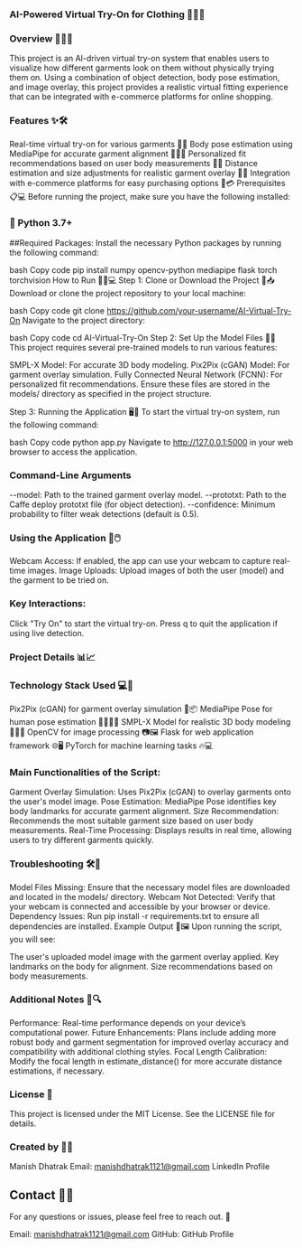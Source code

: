 ### AI-Powered Virtual Try-On for Clothing 👚👖🤖
### Overview 🚀👗👕
This project is an AI-driven virtual try-on system that enables users to visualize how different garments look on them without physically trying them on. Using a combination of object detection, body pose estimation, and image overlay, this project provides a realistic virtual fitting experience that can be integrated with e-commerce platforms for online shopping.

### Features ✨🛠️
Real-time virtual try-on for various garments 🧥👗
Body pose estimation using MediaPipe for accurate garment alignment 🧍‍♂️💃
Personalized fit recommendations based on user body measurements 📏👕
Distance estimation and size adjustments for realistic garment overlay 📐📸
Integration with e-commerce platforms for easy purchasing options 🛒💳
Prerequisites 📋💻
Before running the project, make sure you have the following installed:

### 🐍 Python 3.7+
##Required Packages:
Install the necessary Python packages by running the following command:

bash
Copy code
pip install numpy opencv-python mediapipe flask torch torchvision
How to Run 🏃‍♂️💻
Step 1: Clone or Download the Project 📁📥
Download or clone the project repository to your local machine:

bash
Copy code
git clone https://github.com/your-username/AI-Virtual-Try-On
Navigate to the project directory:

bash
Copy code
cd AI-Virtual-Try-On
Step 2: Set Up the Model Files 📂🔗
This project requires several pre-trained models to run various features:

SMPL-X Model: For accurate 3D body modeling.
Pix2Pix (cGAN) Model: For garment overlay simulation.
Fully Connected Neural Network (FCNN): For personalized fit recommendations.
Ensure these files are stored in the models/ directory as specified in the project structure.

Step 3: Running the Application 🖥️🚀
To start the virtual try-on system, run the following command:

bash
Copy code
python app.py
Navigate to http://127.0.0.1:5000 in your web browser to access the application.

### Command-Line Arguments
--model: Path to the trained garment overlay model.
--prototxt: Path to the Caffe deploy prototxt file (for object detection).
--confidence: Minimum probability to filter weak detections (default is 0.5).

### Using the Application 🎥🖱️
Webcam Access: If enabled, the app can use your webcam to capture real-time images.
Image Uploads: Upload images of both the user (model) and the garment to be tried on.

### Key Interactions:
Click "Try On" to start the virtual try-on.
Press q to quit the application if using live detection.

### Project Details 📊📈

### Technology Stack Used 💻🔧
Pix2Pix (cGAN) for garment overlay simulation 👗📦
MediaPipe Pose for human pose estimation 🧍‍♀️🤸‍♂️
SMPL-X Model for realistic 3D body modeling 📏🧑‍🎤
OpenCV for image processing 📷🖼️
Flask for web application framework 🌐🖥️
PyTorch for machine learning tasks 🔥💻

### Main Functionalities of the Script:
Garment Overlay Simulation: Uses Pix2Pix (cGAN) to overlay garments onto the user's model image.
Pose Estimation: MediaPipe Pose identifies key body landmarks for accurate garment alignment.
Size Recommendation: Recommends the most suitable garment size based on user body measurements.
Real-Time Processing: Displays results in real time, allowing users to try different garments quickly.

### Troubleshooting 🛠️🔧
Model Files Missing: Ensure that the necessary model files are downloaded and located in the models/ directory.
Webcam Not Detected: Verify that your webcam is connected and accessible by your browser or device.
Dependency Issues: Run pip install -r requirements.txt to ensure all dependencies are installed.
Example Output 📸🖼️
Upon running the script, you will see:

The user's uploaded model image with the garment overlay applied.
Key landmarks on the body for alignment.
Size recommendations based on body measurements.

### Additional Notes 📝🔍
Performance: Real-time performance depends on your device’s computational power.
Future Enhancements: Plans include adding more robust body and garment segmentation for improved overlay accuracy and compatibility with additional clothing styles.
Focal Length Calibration: Modify the focal length in estimate_distance() for more accurate distance estimations, if necessary.

### License 📜
This project is licensed under the MIT License. See the LICENSE file for details.

### Created by 👨‍💻
Manish Dhatrak
Email: manishdhatrak1121@gmail.com
LinkedIn Profile

## Contact 📧💬
For any questions or issues, please feel free to reach out. 🤝

Email: manishdhatrak1121@gmail.com
GitHub: GitHub Profile
